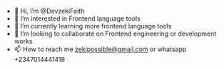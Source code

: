 - 👋 Hi, I’m @DevzekiFaith
- 👀 I’m interested in Frontend language tools
- 🌱 I’m currently learning more frontend language tools
- 💞️ I’m looking to collaborate on Frontend engineering or development works
- 📫 How to reach me zekipossible@gmail.com or whatsapp +2347014441418

<!---
DevzekiFaith/DevzekiFaith is a ✨ special ✨ repository because its `README.md` (this file) appears on your GitHub profile.
You can click the Preview link to take a look at your changes.
--->

